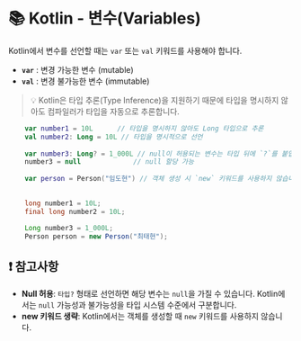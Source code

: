 # 📚 Kotlin - 변수(Variables)

Kotlin에서 변수를 선언할 때는 `var` 또는 `val` 키워드를 사용해야 합니다.

- **`var`** : 변경 가능한 변수 (mutable)
- **`val`** : 변경 불가능한 변수 (immutable)

> 💡 Kotlin은 타입 추론(Type Inference)을 지원하기 때문에 타입을 명시하지 않아도 컴파일러가 타입을 자동으로 추론합니다.


```kotlin
    var number1 = 10L      // 타입을 명시하지 않아도 Long 타입으로 추론
    val number2: Long = 10L // 타입을 명시적으로 선언
    
    var number3: Long? = 1_000L // null이 허용되는 변수는 타입 뒤에 `?`를 붙입니다.
    number3 = null             // null 할당 가능
    
    var person = Person("임도현") // 객체 생성 시 `new` 키워드를 사용하지 않습니다.
    
```
```java
    long number1 = 10L;
    final long number2 = 10L; 

    Long number3 = 1_000L; 
    Person person = new Person("최태현"); 
```

## ❗ 참고사항
- **Null 허용**: `타입?` 형태로 선언하면 해당 변수는 `null`을 가질 수 있습니다. Kotlin에서는 `null` 가능성과 불가능성을 타입 시스템 수준에서 구분합니다.
- **new 키워드 생략**: Kotlin에서는 객체를 생성할 때 `new` 키워드를 사용하지 않습니다.